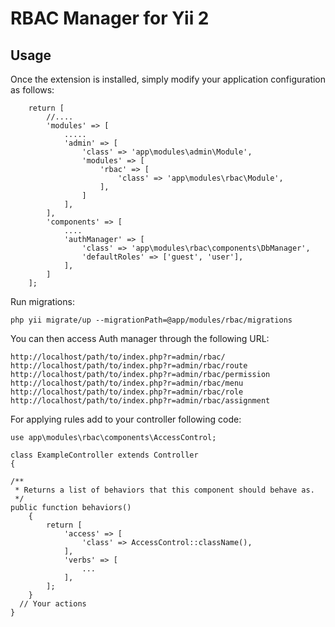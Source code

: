 RBAC Manager for Yii 2
=========


Usage
------------
Once the extension is installed, simply modify your application configuration as follows:

        return [
            //....
            'modules' => [
                .....
                'admin' => [
                    'class' => 'app\modules\admin\Module',
                    'modules' => [
                        'rbac' => [
                            'class' => 'app\modules\rbac\Module',
                        ],
                    ]
                ],
            ],
            'components' => [
                ....
                'authManager' => [
                    'class' => 'app\modules\rbac\components\DbManager',
                    'defaultRoles' => ['guest', 'user'],
                ],
            ]
        ];


Run migrations:

    php yii migrate/up --migrationPath=@app/modules/rbac/migrations

You can then access Auth manager through the following URL:

    http://localhost/path/to/index.php?r=admin/rbac/
    http://localhost/path/to/index.php?r=admin/rbac/route
    http://localhost/path/to/index.php?r=admin/rbac/permission
    http://localhost/path/to/index.php?r=admin/rbac/menu
    http://localhost/path/to/index.php?r=admin/rbac/role
    http://localhost/path/to/index.php?r=admin/rbac/assignment


For applying rules add to your controller following code:

    use app\modules\rbac\components\AccessControl;

    class ExampleController extends Controller 
    {
    
    /**
     * Returns a list of behaviors that this component should behave as.
     */
    public function behaviors()
        {
            return [
                'access' => [
                    'class' => AccessControl::className(),
                ],
                'verbs' => [
                    ...
                ],
            ];
        }
      // Your actions
    }

